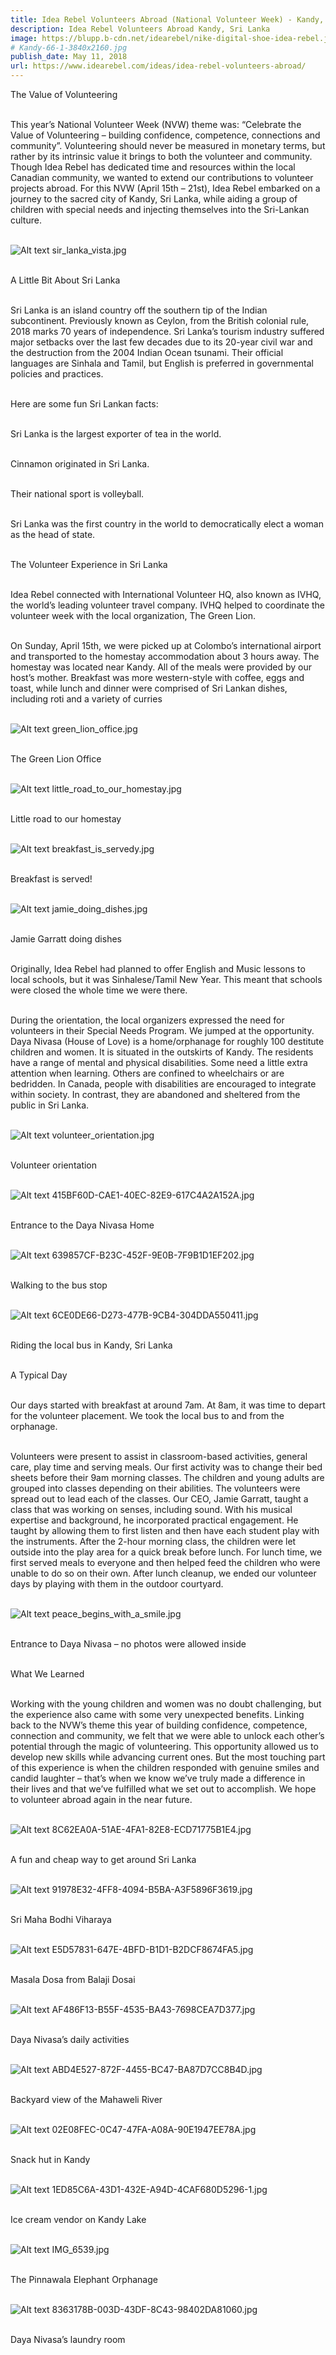 ```yaml
---
title: Idea Rebel Volunteers Abroad (National Volunteer Week) - Kandy, Sri Lanka
description: Idea Rebel Volunteers Abroad Kandy, Sri Lanka
image: https://blupp.b-cdn.net/idearebel/nike-digital-shoe-idea-rebel.jpeg?quality=80&width=800
# Kandy-66-1-3840x2160.jpg
publish_date: May 11, 2018
url: https://www.idearebel.com/ideas/idea-rebel-volunteers-abroad/
--- 
```

The Value of Volunteering

\
This year’s National Volunteer Week (NVW) theme was: “Celebrate the Value of Volunteering – building confidence, competence, connections and community”. Volunteering should never be measured in monetary terms, but rather by its intrinsic value it brings to both the volunteer and community. Though Idea Rebel has dedicated time and resources within the local Canadian community, we wanted to extend our contributions to volunteer projects abroad. For this NVW (April 15th – 21st), Idea Rebel embarked on a journey to the sacred city of Kandy, Sri Lanka, while aiding a group of children with special needs and injecting themselves into the Sri-Lankan culture.

\
![Alt text](https://blupp.b-cdn.net/idearebel/nike-digital-shoe-idea-rebel.jpeg?quality=80&width=800?quality=80&width=800 "a title")
sir_lanka_vista.jpg

\
A Little Bit About Sri Lanka

\
Sri Lanka is an island country off the southern tip of the Indian subcontinent. Previously known as Ceylon, from the British colonial rule, 2018 marks 70 years of independence. Sri Lanka’s tourism industry suffered major setbacks over the last few decades due to its 20-year civil war and the destruction from the 2004 Indian Ocean tsunami. Their official languages are Sinhala and Tamil, but English is preferred in governmental policies and practices.

\
Here are some fun Sri Lankan facts:

\
Sri Lanka is the largest exporter of tea in the world.

\
Cinnamon originated in Sri Lanka.

\
Their national sport is volleyball.

\
Sri Lanka was the first country in the world to democratically elect a woman as the head of state.

\
The Volunteer Experience in Sri Lanka

\
Idea Rebel connected with International Volunteer HQ, also known as IVHQ, the world’s leading volunteer travel company. IVHQ helped to coordinate the volunteer week with the local organization, The Green Lion.

\
On Sunday, April 15th, we were picked up at Colombo’s international airport and transported to the homestay accommodation about 3 hours away. The homestay was located near Kandy. All of the meals were provided by our host’s mother. Breakfast was more western-style with coffee, eggs and toast, while lunch and dinner were comprised of Sri Lankan dishes, including roti and a variety of curries

\
![Alt text](https://blupp.b-cdn.net/idearebel/nike-digital-shoe-idea-rebel.jpeg?quality=80&width=800?quality=80&width=800 "a title")
green_lion_office.jpg

\
The Green Lion Office

\
![Alt text](https://blupp.b-cdn.net/idearebel/nike-digital-shoe-idea-rebel.jpeg?quality=80&width=800?quality=80&width=800 "a title")
little_road_to_our_homestay.jpg

\
Little road to our homestay

\
![Alt text](https://blupp.b-cdn.net/idearebel/nike-digital-shoe-idea-rebel.jpeg?quality=80&width=800?quality=80&width=800 "a title")
breakfast_is_servedy.jpg

\
Breakfast is served!

\
![Alt text](https://blupp.b-cdn.net/idearebel/nike-digital-shoe-idea-rebel.jpeg?quality=80&width=800?quality=80&width=800 "a title")
jamie_doing_dishes.jpg

\
Jamie Garratt doing dishes

\
Originally, Idea Rebel had planned to offer English and Music lessons to local schools, but it was Sinhalese/Tamil New Year. This meant that schools were closed the whole time we were there.

\
During the orientation, the local organizers expressed the need for volunteers in their Special Needs Program. We jumped at the opportunity. Daya Nivasa (House of Love) is a home/orphanage for roughly 100 destitute children and women. It is situated in the outskirts of Kandy. The residents have a range of mental and physical disabilities. Some need a little extra attention when learning. Others are confined to wheelchairs or are bedridden. In Canada, people with disabilities are encouraged to integrate within society. In contrast, they are abandoned and sheltered from the public in Sri Lanka. 

\
![Alt text](https://blupp.b-cdn.net/idearebel/nike-digital-shoe-idea-rebel.jpeg?quality=80&width=800?quality=80&width=800 "a title")
volunteer_orientation.jpg

\
Volunteer orientation

\
![Alt text](https://blupp.b-cdn.net/idearebel/nike-digital-shoe-idea-rebel.jpeg?quality=80&width=800?quality=80&width=800 "a title")
415BF60D-CAE1-40EC-82E9-617C4A2A152A.jpg

\
Entrance to the Daya Nivasa Home

\
![Alt text](https://blupp.b-cdn.net/idearebel/nike-digital-shoe-idea-rebel.jpeg?quality=80&width=800?quality=80&width=800 "a title")
639857CF-B23C-452F-9E0B-7F9B1D1EF202.jpg

\
Walking to the bus stop

\
![Alt text](https://blupp.b-cdn.net/idearebel/nike-digital-shoe-idea-rebel.jpeg?quality=80&width=800?quality=80&width=800 "a title")
6CE0DE66-D273-477B-9CB4-304DDA550411.jpg

\
Riding the local bus in Kandy, Sri Lanka

\
A Typical Day

\
Our days started with breakfast at around 7am. At 8am, it was time to depart for the volunteer placement. We took the local bus to and from the orphanage.

\
Volunteers were present to assist in classroom-based activities, general care, play time and serving meals. Our first activity was to change their bed sheets before their 9am morning classes. The children and young adults are grouped into classes depending on their abilities.  The volunteers were spread out to lead each of the classes. Our CEO, Jamie Garratt, taught a class that was working on senses, including sound. With his musical expertise and background, he incorporated practical engagement. He taught by allowing them to first listen and then have each student play with the instruments. After the 2-hour morning class, the children were let outside into the play area for a quick break before lunch. For lunch time, we first served meals to everyone and then helped feed the children who were unable to do so on their own. After lunch cleanup, we ended our volunteer days by playing with them in the outdoor courtyard.

\
![Alt text](https://blupp.b-cdn.net/idearebel/nike-digital-shoe-idea-rebel.jpeg?quality=80&width=800?quality=80&width=800 "a title")
peace_begins_with_a_smile.jpg

\
Entrance to Daya Nivasa – no photos were allowed inside

\
What We Learned

\
Working with the young children and women was no doubt challenging, but the experience also came with some very unexpected benefits. Linking back to the NVW’s theme this year of building confidence, competence, connection and community, we felt that we were able to unlock each other’s potential through the magic of volunteering. This opportunity allowed us to develop new skills while advancing current ones. But the most touching part of this experience is when the children responded with genuine smiles and candid laughter – that’s when we know we’ve truly made a difference in their lives and that we’ve fulfilled what we set out to accomplish. We hope to volunteer abroad again in the near future.

\
![Alt text](https://blupp.b-cdn.net/idearebel/nike-digital-shoe-idea-rebel.jpeg?quality=80&width=800?quality=80&width=800 "a title")
8C62EA0A-51AE-4FA1-82E8-ECD71775B1E4.jpg

\
A fun and cheap way to get around Sri Lanka

\
![Alt text](https://blupp.b-cdn.net/idearebel/nike-digital-shoe-idea-rebel.jpeg?quality=80&width=800?quality=80&width=800 "a title")
91978E32-4FF8-4094-B5BA-A3F5896F3619.jpg

\
Sri Maha Bodhi Viharaya

\
![Alt text](https://blupp.b-cdn.net/idearebel/nike-digital-shoe-idea-rebel.jpeg?quality=80&width=800?quality=80&width=800 "a title")
E5D57831-647E-4BFD-B1D1-B2DCF8674FA5.jpg

\
Masala Dosa from Balaji Dosai

\
![Alt text](https://blupp.b-cdn.net/idearebel/nike-digital-shoe-idea-rebel.jpeg?quality=80&width=800?quality=80&width=800 "a title")
AF486F13-B55F-4535-BA43-7698CEA7D377.jpg

\
Daya Nivasa’s daily activities

\
![Alt text](https://blupp.b-cdn.net/idearebel/nike-digital-shoe-idea-rebel.jpeg?quality=80&width=800?quality=80&width=800 "a title")
ABD4E527-872F-4455-BC47-BA87D7CC8B4D.jpg

\
Backyard view of the Mahaweli River

\
![Alt text](https://blupp.b-cdn.net/idearebel/nike-digital-shoe-idea-rebel.jpeg?quality=80&width=800?quality=80&width=800 "a title")
02E08FEC-0C47-47FA-A08A-90E1947EE78A.jpg

\
Snack hut in Kandy

\
![Alt text](https://blupp.b-cdn.net/idearebel/nike-digital-shoe-idea-rebel.jpeg?quality=80&width=800?quality=80&width=800 "a title")
1ED85C6A-43D1-432E-A94D-4CAF680D5296-1.jpg

\
Ice cream vendor on Kandy Lake

\
![Alt text](https://blupp.b-cdn.net/idearebel/nike-digital-shoe-idea-rebel.jpeg?quality=80&width=800?quality=80&width=800 "a title")
IMG_6539.jpg

\
The Pinnawala Elephant Orphanage

\
![Alt text](https://blupp.b-cdn.net/idearebel/nike-digital-shoe-idea-rebel.jpeg?quality=80&width=800?quality=80&width=800 "a title")
8363178B-003D-43DF-8C43-98402DA81060.jpg

\
Daya Nivasa’s laundry room
